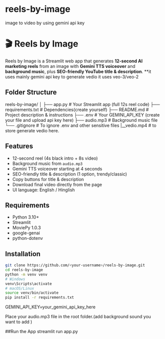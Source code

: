 # reels-by-image
image to video by using gemini api key
# 🎬 Reels by Image

Reels by Image is a Streamlit web app that generates **12-second AI marketing reels** from an image with **Gemini TTS voiceover** and **background music**, plus **SEO-friendly YouTube title & description**.
**it uses mainly gemini api key to generate vedio it uses veo-3/veo-2
## Folder Structure
reels-by-image/
│
├── app.py                 # Your Streamlit app (full 12s reel code)
├── requirements.txt       # Dependencies(create yourself)
├── README.md              # Project description & instructions
├── .env                   # Your GEMINI_API_KEY (create your file and upload api key here)
├── audio.mp3              # Background music file
└── .gitignore             # To ignore .env and other sensitive files
|__vedio.mp4               # to store generate vedio here.

## Features

- 12-second reel (4s black intro + 8s video)
- Background music from `audio.mp3`
- Gemini TTS voiceover starting at 4 seconds
- SEO-friendly title & description (1 option, trendy/classic)
- Copy buttons for title & description
- Download final video directly from the page
- UI language: English / Hinglish

## Requirements

- Python 3.10+
- Streamlit
- MoviePy 1.0.3
- google-genai
- python-dotenv

## Installation

```bash
git clone https://github.com/<your-username>/reels-by-image.git
cd reels-by-image
python -m venv venv
# Windows
venv\Scripts\activate
# macOS/Linux
source venv/bin/activate
pip install -r requirements.txt
```

GEMINI_API_KEY=your_gemini_api_key_here

Place your audio.mp3 file in the root folder.(add background sound you want to add )

##Run the App
     streamlit run app.py

     



